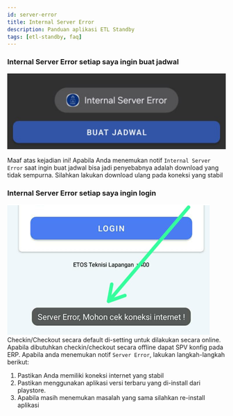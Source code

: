 ```yaml
---
id: server-error
title: Internal Server Error
description: Panduan aplikasi ETL Standby
tags: [etl-standby, faq]
---
```


### Internal Server Error setiap saya ingin buat jadwal
![Download Tidak Lengkap](../img/internal-server-error.png) <br/>

Maaf atas kejadian ini! Apabila Anda menemukan notif `Internal Server Error` saat ingin buat jadwal bisa jadi penyebabnya adalah download yang tidak sempurna. Silahkan lakukan download ulang pada koneksi yang stabil

### Internal Server Error setiap saya ingin login

![Download Tidak Lengkap](../img/server-error-login.png) <br/>
Checkin/Checkout secara default di-setting untuk dilakukan secara online. Apabila dibutuhkan checkin/checkout secara offline dapat SPV konfig pada ERP. Apabila anda menemukan notif `Server Error`, lakukan langkah-langkah berikut:
1. Pastikan Anda memiliki koneksi internet yang stabil
2. Pastikan menggunakan aplikasi versi terbaru yang di-install dari playstore.
3. Apabila masih menemukan masalah yang sama silahkan re-install aplikasi